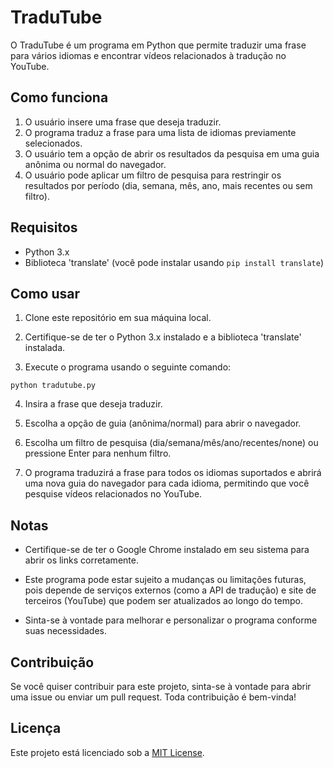 # TraduTube

O TraduTube é um programa em Python que permite traduzir uma frase para vários idiomas e encontrar vídeos relacionados à tradução no YouTube.

## Como funciona

1. O usuário insere uma frase que deseja traduzir.
2. O programa traduz a frase para uma lista de idiomas previamente selecionados.
3. O usuário tem a opção de abrir os resultados da pesquisa em uma guia anônima ou normal do navegador.
4. O usuário pode aplicar um filtro de pesquisa para restringir os resultados por período (dia, semana, mês, ano, mais recentes ou sem filtro).

## Requisitos

- Python 3.x
- Biblioteca 'translate' (você pode instalar usando `pip install translate`)

## Como usar

1. Clone este repositório em sua máquina local.

2. Certifique-se de ter o Python 3.x instalado e a biblioteca 'translate' instalada.

3. Execute o programa usando o seguinte comando:

`python tradutube.py`

4. Insira a frase que deseja traduzir.

5. Escolha a opção de guia (anônima/normal) para abrir o navegador.

6. Escolha um filtro de pesquisa (dia/semana/mês/ano/recentes/none) ou pressione Enter para nenhum filtro.

7. O programa traduzirá a frase para todos os idiomas suportados e abrirá uma nova guia do navegador para cada idioma, permitindo que você pesquise vídeos relacionados no YouTube.

## Notas

- Certifique-se de ter o Google Chrome instalado em seu sistema para abrir os links corretamente. 

- Este programa pode estar sujeito a mudanças ou limitações futuras, pois depende de serviços externos (como a API de tradução) e site de terceiros (YouTube) que podem ser atualizados ao longo do tempo.

- Sinta-se à vontade para melhorar e personalizar o programa conforme suas necessidades.

## Contribuição

Se você quiser contribuir para este projeto, sinta-se à vontade para abrir uma issue ou enviar um pull request. Toda contribuição é bem-vinda!

## Licença

Este projeto está licenciado sob a [MIT License](LICENSE).

